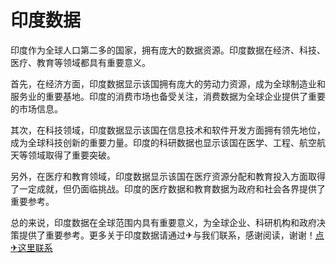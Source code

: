 # 印度数据

印度作为全球人口第二多的国家，拥有庞大的数据资源。印度数据在经济、科技、医疗、教育等领域都具有重要意义。

首先，在经济方面，印度数据显示该国拥有庞大的劳动力资源，成为全球制造业和服务业的重要基地。印度的消费市场也备受关注，消费数据为全球企业提供了重要的市场信息。

其次，在科技领域，印度数据显示该国在信息技术和软件开发方面拥有领先地位，成为全球科技创新的重要力量。印度的科研数据也显示该国在医学、工程、航空航天等领域取得了重要突破。

另外，在医疗和教育领域，印度数据显示该国在医疗资源分配和教育投入方面取得了一定成就，但仍面临挑战。印度的医疗数据和教育数据为政府和社会各界提供了重要参考。

总的来说，印度数据在全球范围内具有重要意义，为全球企业、科研机构和政府决策提供了重要参考。更多关于印度数据请通过✈与我们联系，感谢阅读，谢谢！[点✈这里联系](https://jiema.k02.cc)